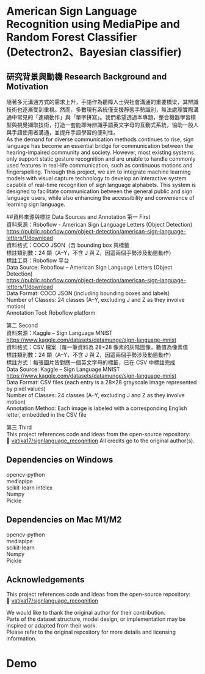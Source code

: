 # American Sign Language Recognition using MediaPipe and Random Forest Classifier (Detectron2、Bayesian classifier)

## 研究背景與動機 Research Background and Motivation
隨著多元溝通方式的需求上升，手語作為聽障人士與社會溝通的重要橋梁，其辨識技術也逐漸受到重視。然而，多數現有系統僅支援靜態手勢識別，無法處理實際溝通中常見的「連續動作」與「單字拼寫」。我們希望透過本專題，整合機器學習模型與視覺擷取技術，打造一套能即時辨識手語英文字母的互動式系統，協助一般人與手語使用者溝通，並提升手語學習的便利性。<br>
As the demand for diverse communication methods continues to rise, sign language has become an essential bridge for communication between the hearing-impaired community and society. However, most existing systems only support static gesture recognition and are unable to handle commonly used features in real-life communication, such as continuous motions and fingerspelling. Through this project, we aim to integrate machine learning models with visual capture technology to develop an interactive system capable of real-time recognition of sign language alphabets. This system is designed to facilitate communication between the general public and sign language users, while also enhancing the accessibility and convenience of learning sign language.<br>

##資料來源與標註 Data Sources and Annotation
第一 First<br>
資料來源：Roboflow - American Sign Language Letters (Object Detection)<br>
https://public.roboflow.com/object-detection/american-sign-language-letters/1/download<br>
資料格式：COCO JSON（含 bounding box 與標籤<br>
標註類別數：24 類（A–Y，不含 J 與 Z，因這兩個手勢涉及動態動作）<br>
標註工具：Roboflow 平台<br>
Data Source: Roboflow – American Sign Language Letters (Object Detection)<br>
https://public.roboflow.com/object-detection/american-sign-language-letters/1/download<br>
Data Format: COCO JSON (including bounding boxes and labels)<br>
Number of Classes: 24 classes (A–Y, excluding J and Z as they involve motion)<br>
Annotation Tool: Roboflow platform<br>

第二 Second<br>
資料來源：Kaggle – Sign Language MNIST<br>
https://www.kaggle.com/datasets/datamunge/sign-language-mnist<br>
資料格式：CSV 檔案（每一筆資料為 28×28 像素的灰階圖像，數值為像素值<br>
標註類別數：24 類（A–Y，不含 J 與 Z，因這兩個手勢涉及動態動作）<br>
標註方式：每張圖片皆對應一個英文字母的標籤，已在 CSV 中標註完成<br>
Data Source: Kaggle – Sign Language MNIST<br>
https://www.kaggle.com/datasets/datamunge/sign-language-mnist<br>
Data Format: CSV files (each entry is a 28×28 grayscale image represented by pixel values)<br>
Number of Classes: 24 classes (A–Y, excluding J and Z as they involve motion)<br>
Annotation Method: Each image is labeled with a corresponding English letter, embedded in the CSV file<br>

第三 Third<br>
This project references code and ideas from the open-source repository:  
🔗 [vatika17/signlanguage_recognition](https://github.com/vatika17/signlanguage_recognition)
All credits go to the original author(s).


## Dependencies on Windows
opencv-python<br>
mediapipe<br>
scikit-learn intelex<br>
Numpy<br>
Pickle<br>
## Dependencies on Mac M1/M2
opencv-python<br>
mediapipe<br>
scikit-learn<br>
Numpy<br>
Pickle<br>



## Acknowledgements<br>
This project references code and ideas from the open-source repository:  
🔗 [vatika17/signlanguage_recognition](https://github.com/vatika17/signlanguage_recognition)

We would like to thank the original author for their contribution.  
Parts of the dataset structure, model design, or implementation may be inspired or adapted from their work.  
Please refer to the original repository for more details and licensing information.

# Demo

